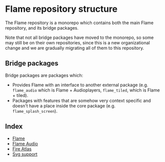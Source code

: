 # Flame repository structure

The Flame repository is a monorepo which contains both the main Flame repository, and its
bridge packages.

Note that not all bridge packages have moved to the monorepo, so some may
still be on their own repositories, since this is a new organizational change and we are gradually
migrating all of them to this repository.


## Bridge packages

Bridge packages are packages which:

- Provides Flame with an interface to another external package (e.g. `flame_audio` which is
  Flame + Audioplayers, `flame_tiled`, which is Flame + tiled).
- Packages with features that are somehow very context specific and doesn't have a place inside the
  core package (e.g. `flame_splash_screen`).


## Index

- [Flame](./flame)
- [Flame Audio](./flame_audio)
- [Fire Atlas](./flame_fire_atlas)
- [Svg support](./flame_svg)
